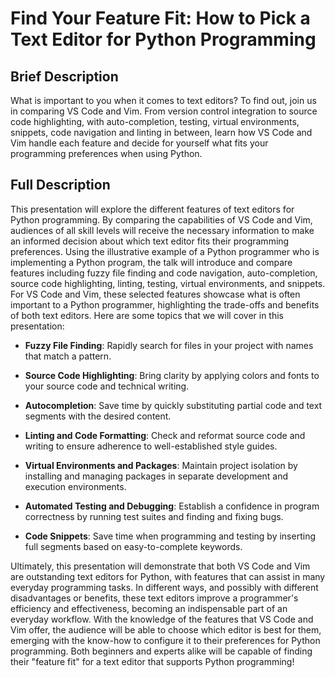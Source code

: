 # Find Your Feature Fit: How to Pick a Text Editor for Python Programming

## Brief Description

What is important to you when it comes to text editors? To find out, join us in
comparing VS Code and Vim. From version control integration to source code
highlighting, with auto-completion, testing, virtual environments, snippets,
code navigation and linting in between, learn how VS Code and Vim handle each
feature and decide for yourself what fits your programming preferences when
using Python.

## Full Description

This presentation will explore the different features of text editors for Python
programming. By comparing the capabilities of VS Code and Vim, audiences of all
skill levels will receive the necessary information to make an informed decision
about which text editor fits their programming preferences. Using the
illustrative example of a Python programmer who is implementing a Python
program, the talk will introduce and compare features including fuzzy file
finding and code navigation, auto-completion, source code highlighting, linting,
testing, virtual environments, and snippets. For VS Code and Vim, these selected
features showcase what is often important to a Python programmer, highlighting
the trade-offs and benefits of both text editors. Here are some topics that we
will cover in this presentation:

- **Fuzzy File Finding**: Rapidly search for files in your project with names
  that match a pattern.

- **Source Code Highlighting**: Bring clarity by applying colors and fonts to
  your source code and technical writing.

- **Autocompletion**: Save time by quickly substituting partial code and text
  segments with the desired content.

- **Linting and Code Formatting**: Check and reformat source code and writing to
  ensure adherence to well-established style guides.

- **Virtual Environments and Packages**: Maintain project isolation by
  installing and managing packages in separate development and execution
  environments.

- **Automated Testing and Debugging**: Establish a confidence in program
  correctness by running test suites and finding and fixing bugs.

- **Code Snippets**: Save time when programming and testing by inserting full
  segments based on easy-to-complete keywords.

Ultimately, this presentation will demonstrate that both VS Code and Vim are
outstanding text editors for Python, with features that can assist in many
everyday programming tasks. In different ways, and possibly with different
disadvantages or benefits, these text editors improve a programmer's efficiency
and effectiveness, becoming an indispensable part of an everyday workflow. With
the knowledge of the features that VS Code and Vim offer, the audience will be
able to choose which editor is best for them, emerging with the know-how to
configure it to their preferences for Python programming. Both beginners and
experts alike will be capable of finding their "feature fit" for a text editor
that supports Python programming!
